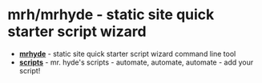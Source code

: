 # mrh/mrhyde - static site quick starter script wizard


- [**mrhyde**](mrhyde) - static site quick starter script wizard command line tool
- [**scripts**](scripts) - mr. hyde's scripts - automate, automate, automate - add your script!








